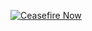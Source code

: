 [![Ceasefire Now](https://badge.techforpalestine.org/default)](https://techforpalestine.org/learn-more)

<!---
YanalShareef/YanalShareef is a ✨ special ✨ repository because its `README.md` (this file) appears on your GitHub profile.
You can click the Preview link to take a look at your changes.
--->
